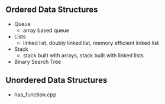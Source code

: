 ## Ordered Data Structures
- Queue
  - array based queue
- Lists
  - linked list, doubly linked list, memory efficient linked list
- Stack
  - stack built with arrays, stack built with linked lists
- Binary Search Tree

## Unordered Data Structures
- has_function.cpp
